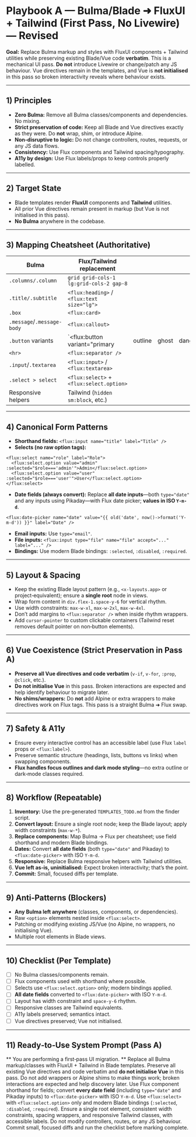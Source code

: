 # Playbook A — Bulma/Blade ➜ FluxUI + Tailwind (First Pass, No Livewire) — Revised

**Goal:** Replace Bulma markup and styles with FluxUI components + Tailwind utilities while preserving existing Blade/Vue code **verbatim**. This is a mechanical UI pass. **Do not** introduce Livewire or change/patch any JS behaviour. Vue directives remain in the templates, and Vue is **not initialised** in this pass so broken interactivity reveals where behaviour exists.

---

## 1) Principles

* **Zero Bulma:** Remove all Bulma classes/components and dependencies. No mixing.
* **Strict preservation of code:** Keep all Blade and Vue directives exactly as they were. Do **not** wrap, shim, or introduce Alpine.
* **Non‑disruptive to logic:** Do not change controllers, routes, requests, or any JS data flows.
* **Consistency:** Use Flux components and Tailwind spacing/typography.
* **A11y by design:** Use Flux labels/props to keep controls properly labelled.

---

## 2) Target State

* Blade templates render **FluxUI** components and **Tailwind** utilities.
* All prior Vue directives remain present in markup (but Vue is not initialised in this pass).
* **No Bulma** anywhere in the codebase.

---

## 3) Mapping Cheatsheet (Authoritative)

| Bulma                      | Flux/Tailwind replacement                  |         |       |            |
| -------------------------- | ------------------------------------------ | ------- | ----- | ---------- |
| `.columns/.column`         | `grid grid-cols-1 lg:grid-cols-2 gap-8`    |         |       |            |
| `.title/.subtitle`         | `<flux:heading>` / `<flux:text size="lg">` |         |       |            |
| `.box`                     | `<flux:card>`                              |         |       |            |
| `.message`/`.message-body` | `<flux:callout>`                           |         |       |            |
| `.button` variants         | \`\<flux\:button variant="primary          | outline | ghost | danger">\` |
| `<hr>`                     | `<flux:separator />`                       |         |       |            |
| `.input`/`.textarea`       | `<flux:input>` / `<flux:textarea>`         |         |       |            |
| `.select > select`         | `<flux:select>` + `<flux:select.option>`   |         |       |            |
| Responsive helpers         | Tailwind (`hidden sm:block`, etc.)         |         |       |            |

---

## 4) Canonical Form Patterns

* **Shorthand fields:** `<flux:input name="title" label="Title" />`
* **Selects (no raw option tags):**

```blade
<flux:select name="role" label="Role">
  <flux:select.option value="admin" :selected="$role==='admin'">Admin</flux:select.option>
  <flux:select.option value="user"  :selected="$role==='user'">User</flux:select.option>
</flux:select>
```

* **Date fields (always convert):** Replace **all date inputs**—both `type="date"` and any inputs using Pikaday—with Flux date picker; **values in ISO `Y-m-d`**.

```blade
<flux:date-picker name="date" value="{{ old('date', now()->format('Y-m-d')) }}" label="Date" />
```

* **Email inputs:** Use `type="email"`.
* **File inputs:** `<flux:input type="file" name="file" accept="..." label="..." />`
* **Bindings:** Use modern Blade bindings: `:selected`, `:disabled`, `:required`.

---

## 5) Layout & Spacing

* Keep the existing Blade layout pattern (e.g., `<x-layouts.app>` or project‑equivalent); ensure a **single root** node in views.
* Wrap form content in `div.flex-1.space-y-6` for vertical rhythm.
* Use width constraints: `max-w-xl`, `max-w-2xl`, `max-w-4xl`.
* Don’t add margins to `<flux:separator />` when inside rhythm wrappers.
* Add `cursor-pointer` to custom clickable containers (Tailwind reset removes default pointer on non‑button elements).

---

## 6) Vue Coexistence (Strict Preservation in Pass A)

* **Preserve all Vue directives and code verbatim** (`v-if`, `v-for`, `:prop`, `@click`, etc.).
* **Do not initialise Vue** in this pass. Broken interactions are expected and help identify behaviour to migrate later.
* **No shims/wrappers:** Do **not** add Alpine or extra wrappers to make directives work on Flux tags. This pass is a straight Bulma ➜ Flux swap.

---

## 7) Safety & A11y

* Ensure every interactive control has an accessible label (use Flux `label` props or `<flux:label>`).
* Preserve semantic structure (headings, lists, buttons vs links) when swapping components.
* **Flux handles focus outlines and dark mode styling**—no extra outline or dark‑mode classes required.

---

## 8) Workflow (Repeatable)

1. **Inventory:** Use the pre‑generated `TEMPLATES_TODO.md` from the finder script.
2. **Convert layout:** Ensure a single root node; keep the Blade layout; apply width constraints (`max-w-*`).
3. **Replace components:** Map Bulma → Flux per cheatsheet; use field shorthand and modern Blade bindings.
4. **Dates:** Convert **all date fields** (both `type="date"` and Pikaday) to `<flux:date-picker>` with ISO `Y-m-d`.
5. **Responsive:** Replace Bulma responsive helpers with Tailwind utilities.
6. **Vue left as‑is, uninitialised:** Expect broken interactivity; that’s the point.
7. **Commit:** Small, focused diffs per template.

---

## 9) Anti‑Patterns (Blockers)

* **Any Bulma left anywhere** (classes, components, or dependencies).
* Raw `<option>` elements nested inside `<flux:select>`.
* Patching or modifying existing JS/Vue (no Alpine, no wrappers, no initialising Vue).
* Multiple root elements in Blade views.

---

## 10) Checklist (Per Template)

* [ ] No Bulma classes/components remain.
* [ ] Flux components used with shorthand where possible.
* [ ] Selects use `<flux:select.option>` only; modern bindings applied.
* [ ] **All date fields** converted to `<flux:date-picker>` with ISO `Y-m-d`.
* [ ] Layout has width constraint and `space-y-6` rhythm.
* [ ] Responsive classes are Tailwind equivalents.
* [ ] A11y labels preserved; semantics intact.
* [ ] Vue directives preserved; Vue not initialised.

---

## 11) Ready‑to‑Use System Prompt (Pass A)

** You are performing a first‑pass UI migration. ** Replace all Bulma markup/classes with FluxUI + Tailwind in Blade templates. Preserve all existing Vue directives and code verbatim and **do not initialise Vue** in this pass. Do not add wrappers or Alpine shims to make things work; broken interactions are expected and help discovery later. Use Flux component shorthand for fields; convert **every date field** (including `type="date"` and Pikaday inputs) to `<flux:date-picker>` with ISO `Y-m-d`. Use `<flux:select>` with `<flux:select.option>` only and modern Blade bindings (`:selected`, `:disabled`, `:required`). Ensure a single root element, consistent width constraints, spacing wrappers, and responsive Tailwind classes, with accessible labels. Do not modify controllers, routes, or any JS behaviour. Commit small, focused diffs and run the checklist before marking complete.

